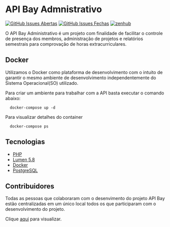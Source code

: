 # API Bay Admnistrativo

[![GitHub Issues Abertas](https://img.shields.io/github/issues/culturagovbr/siminc2.svg?maxAge=2592000)]() 
[![GitHub Issues Fechas](https://img.shields.io/github/issues-closed-raw/culturagovbr/siminc2.svg?maxAge=2592000)]()
<a href="https://app.zenhub.com/workspace/o/culturagovbr/siminc2/boards" target="_blank">
    <img src="https://img.shields.io/badge/Managed_with-ZenHub-5e60ba.svg" alt="zenhub">
</a>

O API Bay Administrativo é um projeto com finalidade de facilitar o controle de presença dos
membros, administração de projetos e relatórios semestrais para comprovação de horas extracurriculares.


## Docker
Utilizamos o Docker como plataforma de desenvolvimento com o intuito de garantir o mesmo ambiente de desenvolvimento 
independentemente do Sistema Operacional(SO) utilizado.

Para criar um ambiente para trabalhar com a API basta executar o comando abaixo:
```
  docker-compose up -d
```

Para visualizar detalhes do container
```
  docker-compose ps
```

## Tecnologias
* [PHP](http://php.net/)
* [Lumen 5.8](https://lumen.laravel.com/docs) 
* [Docker](https://www.docker.com)
* [PostgreSQL](https://www.postgresql.org/)

## Contribuidores
Todas as pessoas que colaboraram com o desenvimento do projeto API Bay estão centralizadas em um único local todos os que participaram com o desenvolvimento do projeto.
  
Clique [aqui](docs/Autores.md) para visualizar.
